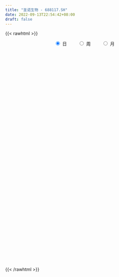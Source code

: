```yaml
---
title: "圣诺生物 - 688117.SH"
date: 2022-09-13T22:54:42+08:00
draft: false
---
```

{{< rawhtml >}}
    <div style="text-align: center">
        <label style="padding: 1rem;"><input style="margin-right: .5rem" type="radio" name="period" value="D" checked onclick="period_change(this)">日</label>
        <label style="padding: 1rem;"><input style="margin-right: .5rem" type="radio" name="period" value="W" onclick="period_change(this)">周</label>
        <label style="padding: 1rem;"><input style="margin-right: .5rem" type="radio" name="period" value="M" onclick="period_change(this)">月</label>
    </div>
    <div id="chart" style="height: 700px;"></div> 
    <script type="text/javascript">
        const D_v = [134280.91,86009.52,68268.92,41124.64,35390.24,33359.31,25588.74,14285.86,17907.19,12847.98,12419.27,14899.5,14953.99,14205.31,28001.53,13449.78,12575.88,11676.33,15372.13,22007.48,14539.34,7378.57,10435.31,11684.34,9138.86,5120.29,8329.15,8019.41,11198.15,13557.52,12128.99,8354.75,4245.25,9290.52,8245.11,8191.7,8213.44,6404.92,6097.65,5530.74,11264.31,8806.34,11469.23,7113.04,7315.96,6457.23,4510.52,6993.28,4854.2,4801.35,5787.66,8116.7,6086.63,3363.13,3553.94,6544.37,4481.23,4037.62,5318.08,4075.38,5757.38,4302.14,22286.58,5465.14,4156.66,5417.63,9556.35,5589.54,4724.82,3963.34,4286.83,3375.69,4061.62,5054.82,4593.35,7673.55,6440.88,4273.34,6927.94,12694.3,7108.72,9128.67,6046.91,22368.09,35138.03,19325.27,18810.75,16877.79,30645.34,19700.28,9937.39,12668.02,9756.71,6622.96,5254.56,10112.3,5222.74,8656.43,5627.55,7282.09,8229.54,2787.57,2247.69,3529.96,2499.03,5725.55,6702.46,7394.98,5353.23,13235.94,7077.58,5824.08,5880.33,4072.15,5000.25,14324.04,26473.05,11220.97,7607.36,7660.89,6721.66,3288.47,5818.71,7054.11,8937.65,5434.04,2834.6,3445.21,3391.66,3358.46,5816.6,4645.64,2805.82,3980.21,2480.11,2206.83,5516.87,3273.08,3776.9,13243.65,7074.47,5893.08,6190.33,6626.85,7089.71,6817.9,14217.63,10480.4,9664.99,25511.53,32900.28,24687.47,28636.71,19455.09,19225.34,7805.72,11178.95,11701.01,5175.15,11117.58,4212.27,8408.82,4652.78,3933.56,3212.25,3853.66,6817.87,5008.43,3669.36,2575.61,2836.6,3450.39,5442.9,10415.42,6822.65,3986.6,8245.8,6726.24,4108.86,3421.2,3702.82,3330.36,23725.34,33443.24,22091.53,17672.95,17215.49,19999.25,12740.95,29427.79,29140.29,27986.95,18963.85,16538.25,19985.73,10178.01,48456.3,40467.53,40780.14,21762.72,47276.67,67288.17,32690.53,17881.74,23297.25,19610.49,15853.72,12067.74,10176.87,10016.04,13123.21,9028.31,6683.55,6404.72,12297.57,5359.33,9408.85,9276.61,6227.67,11662.22,6629.8,5695.13,4549.43,2943.14,4292.31,5109.08,4360.21,3140.85,4522.6,6480.81,4634.95,7135.08,7505.61,4639.76,4552.14,2708.65,2205.98,2999.63,2578.06,3972.79,4436.94,7017.22,14033.13,14626.48,8821.83,14302.9,10328.98,4553.97,5323.43,5471.44,7325.44,4745.46,5525.26,4746.1,3957.23,3231.08,5081.34,5785.47,4936.32,7077.29,6919.78,5142.64,12124.58,9409.0,4092.09,4118.21,9161.75,4457.26,4918.92,3899.23,4825.45,5016.43,3344.09,4337.75,8406.65,5248.9,5991.73,4226.51,4507.41,3909.97,7611.9,11787.58,3939.72,6269.14,3280.27,1773.28,5273.05,4400.86,4337.19,3752.49,6042.06,3943.49,3569.46,2622.78,8490.2,6631.59,4447.79,3083.45,2881.24,4023.96,7589.23,2485.72,2173.28,1734.0,3241.09,1481.05,1660.22,1889.11,1411.02,1912.27,2275.55,1516.06,2328.0]
const D_histogram = [0.0,0.0823247863,-0.3715475296,-0.6237642156,-0.9187386309,-1.2025340728,-1.4112889518,-1.4516362959,-1.5539512815,-1.5413349974,-1.3746964692,-1.1464781633,-0.8896515475,-0.7341812288,-0.7642257086,-0.7623643669,-0.6112297388,-0.5192055676,-0.270674789,-0.0258049017,0.1331551334,0.2557973445,0.3588749521,0.378374381,0.3321168632,0.336295005,0.3449344896,0.3334331803,0.3895612238,0.2921566538,0.1304026359,0.1037001089,0.0868656571,0.1777327378,0.1643724587,0.0911156326,-0.0300905019,-0.1442954472,-0.1922751247,-0.1792000869,-0.1370685911,-0.0103363657,0.1825854799,0.2903161177,0.3645066918,0.3376501836,0.380838352,0.4635208106,0.5055781124,0.5034990856,0.5084555646,0.4787506408,0.3818379149,0.3261445831,0.2927193664,0.1837153286,0.1672906679,0.1532131417,0.1295083379,0.0988022824,0.0433944439,0.0735888746,-0.1187293712,-0.2391363622,-0.2827249095,-0.2758739502,-0.1394978257,-0.0608715192,0.0069314632,0.0516169203,0.0819053362,0.1307516432,0.171140294,0.1724498914,0.1398693228,0.2016698097,0.2697875826,0.3000267397,0.3482894941,0.4396249696,0.4749482682,0.3445946831,0.3130043908,0.5676214554,0.916787145,1.019555738,1.0833444223,1.1309280718,0.9201373928,0.6227258771,0.3853873162,0.1557831419,-0.0649502194,-0.248620809,-0.3401539476,-0.4864261971,-0.582288344,-0.5527718108,-0.5145190301,-0.5214008976,-0.5524704445,-0.5275275513,-0.4682205279,-0.3926074196,-0.3238827916,-0.1902262336,-0.0620114849,0.0785487331,0.1599489975,0.3240817009,0.4069204714,0.4118377745,0.332895615,0.2922017103,0.2565266733,0.3541945143,0.4931358292,0.5416872164,0.5317187193,0.461407404,0.3527176907,0.271453815,0.1299727784,0.0325358941,-0.1203296983,-0.2556150204,-0.3268963498,-0.329966933,-0.2823513725,-0.2667224035,-0.1826468397,-0.1707041022,-0.1320958515,-0.1423146728,-0.1631320062,-0.1540294768,-0.0829038508,-0.0619585873,-0.0427896933,0.0898684394,0.1429106979,0.1531558097,0.1707900756,0.1949329207,0.1933655458,0.1542651191,0.2299076109,0.2287515104,0.2594090303,0.3926858404,0.5096486958,0.4118967207,0.4817796635,0.4828546636,0.2845683784,0.1421035467,0.0162438143,-0.2419807448,-0.390391473,-0.6208474623,-0.7603202301,-0.8847762918,-0.8910856643,-0.838212038,-0.7433613328,-0.6216491079,-0.4906168012,-0.4309693465,-0.3594968351,-0.263118296,-0.1728125329,-0.130858299,-0.0840966796,0.0348942514,0.0588227893,0.1117625243,0.1134856274,0.1689119994,0.197272116,0.2118367338,0.2286336363,0.2377699483,0.3770155081,0.5590197682,0.4053739425,0.3452317212,0.3811613644,0.4407313943,0.3514473255,0.3992964968,0.4907509414,0.5200224731,0.4871776087,0.4134580899,0.1913204763,0.0622264376,0.2852552926,0.4071305905,0.5329546276,0.5360185411,0.8921638849,0.7360673745,0.4287860036,0.1548330633,-0.2405753688,-0.4304573985,-0.717986141,-0.9032281572,-1.0636436337,-1.0687531319,-0.9699870389,-0.8914052091,-0.8045878222,-0.7338329626,-0.7906922883,-0.7804415152,-0.8098489738,-0.8083955621,-0.7169097712,-0.5357792146,-0.320136779,-0.039830805,0.1381281981,0.2735650308,0.376540988,0.4216440593,0.4290626672,0.3929874446,0.321073907,0.2265447588,0.1056870243,0.0044160239,-0.0288637084,-0.0100593466,-0.0897605463,-0.1234358571,-0.1389799145,-0.1388371618,-0.0972826106,-0.0406630507,0.0250762598,0.1472733502,0.238765217,0.2233465089,0.2005679735,0.0781868985,0.0106568309,-0.0221688225,-0.0531691249,-0.0538374669,-0.0232112256,0.020371866,0.0812321107,0.1182751458,0.1005261637,0.1142299353,0.1377344832,0.1447760667,0.1605833534,0.1360178025,0.1362646949,0.1377001426,0.1771438805,0.1594432992,0.1518007972,0.1217992035,0.1422579796,0.1501897857,0.1099448667,0.0764625434,0.0628396954,0.0207538079,0.0153172328,0.0152328739,0.0369800065,0.0590610332,0.0379395442,0.0284127286,0.0138243498,0.0204092553,0.0315771606,-0.0239628865,-0.0500631681,-0.1296191645,-0.1705675586,-0.1637222859,-0.1064849008,-0.0427566759,0.0122239444,0.0383900473,0.0731163721,0.0703777148,0.0517980122,0.0407379624,0.0597669103,0.0409999416,0.0026244563,-0.0058304146,-0.0103913562,-0.0505394806,-0.1260893804,-0.167250109,-0.1734684583,-0.1583406085,-0.137923631,-0.1175001731,-0.0863882987,-0.0500111714,-0.0153177322,0.0248329249,0.0202939795,0.0211213272,0.0271351826]
const D_fast = [0.0,0.1029059829,-0.4438532155,-0.8520109553,-1.3766700284,-1.9610989884,-2.5226761054,-2.9259325235,-3.4167353294,-3.7894527947,-3.9664883838,-4.0248896187,-3.9904758898,-4.0185508783,-4.2396517852,-4.4283815353,-4.4300543419,-4.4678315626,-4.2869694812,-4.0485508193,-3.8563020009,-3.6697104536,-3.476914108,-3.3628210839,-3.3260493859,-3.2377974928,-3.1429243858,-3.0710674001,-2.9175490506,-2.9419144571,-3.071067816,-3.0718453158,-3.0669633534,-2.9316630882,-2.9039302526,-2.9544081706,-3.0831369306,-3.2334157376,-3.3294641963,-3.3611891802,-3.3533248322,-3.2291766982,-2.9906084827,-2.8102988155,-2.6449815683,-2.5874255306,-2.4490277742,-2.250465113,-2.0820132831,-1.9582175384,-1.8261471683,-1.7361644319,-1.7376176791,-1.7117748651,-1.6720202402,-1.7350954459,-1.7096974396,-1.6854716804,-1.6767993997,-1.6828048847,-1.7273641121,-1.6787724628,-1.9007730514,-2.080964133,-2.1952339077,-2.2573514359,-2.1558497679,-2.0924413411,-2.022905493,-1.9653158057,-1.9145510558,-1.833016838,-1.7498431137,-1.7054210434,-1.7030342814,-1.5908163421,-1.4552516735,-1.3500058314,-1.2146707035,-1.0134289856,-0.8593686199,-0.9035735343,-0.856912729,-0.4603903005,0.1179721754,0.4756297029,0.8102544928,1.1405701602,1.1598138294,1.018083783,0.8770920511,0.6864336623,0.4494627461,0.2036369543,0.0270653288,-0.2408134699,-0.4822477029,-0.5909241224,-0.6813010992,-0.8185331911,-0.9877203492,-1.0946593437,-1.1524074523,-1.1749461989,-1.1871922688,-1.1010922691,-0.9883803917,-0.8281829904,-0.7067954767,-0.461642348,-0.2770734597,-0.1691967129,-0.1649149687,-0.1325584458,-0.1041018146,0.0821146551,0.3443399273,0.5283131186,0.6512743013,0.696314837,0.6758045464,0.6624041244,0.5534162824,0.4641133716,0.2811653547,0.0819762775,-0.0710291394,-0.1565914559,-0.1795637385,-0.2306153703,-0.1922015164,-0.2229348045,-0.2173505167,-0.2631480062,-0.3247483411,-0.3541531809,-0.3037535177,-0.298297901,-0.2898264303,-0.1347011878,-0.0459312548,0.0026028095,0.0629345943,0.1358106696,0.182584681,0.1820505341,0.3151699286,0.3712017057,0.4667114832,0.6981597534,0.9425347828,0.9477569878,1.1380848465,1.2598735125,1.1327293219,1.0257903769,0.903991598,0.5852718528,0.3392632563,-0.0464045985,-0.3759574238,-0.7216075585,-0.9506883471,-1.1073677302,-1.1983573583,-1.2320574103,-1.223679304,-1.2717741859,-1.2901758833,-1.2595769181,-1.2124742883,-1.2032346291,-1.1774971796,-1.0497826857,-1.0111484506,-0.9302680845,-0.9001735746,-0.8025192027,-0.7248410571,-0.6573172558,-0.5833619442,-0.5147831452,-0.2812837083,0.0404754938,-0.0118268463,0.0143388627,0.1455588471,0.3153117255,0.313889488,0.4615627836,0.6757049635,0.8349821135,0.9239316513,0.953576655,0.7792691604,0.6657317312,0.9600744093,1.1837323548,1.4427950488,1.5798635976,2.1590499126,2.1869702458,1.9868853759,1.7516407014,1.2960884271,0.9985920478,0.53156677,0.1205177145,-0.3058086705,-0.5781064516,-0.7218371183,-0.8661065908,-0.9804361594,-1.0931395405,-1.3476719382,-1.532531544,-1.764401246,-1.9650467249,-2.0527883767,-2.0056026238,-1.869994383,-1.5996461102,-1.3871550575,-1.1833269672,-0.9862157629,-0.8357016768,-0.7210174022,-0.6588457636,-0.6504908244,-0.6883837829,-0.7828197614,-0.8829867558,-0.9234824152,-0.90719289,-1.0093342263,-1.0738685014,-1.1241575374,-1.1587240752,-1.1414901766,-1.0950363793,-1.023028004,-0.8640125759,-0.712829405,-0.6724114858,-0.6450480279,-0.7478823782,-0.8127482381,-0.8511160971,-0.8954086807,-0.9095363895,-0.8847129546,-0.8360368964,-0.7548686241,-0.6882568025,-0.6808742437,-0.6386129882,-0.5806748196,-0.5374392194,-0.4814860943,-0.4720471946,-0.4377341285,-0.4018736451,-0.3181439371,-0.2959836936,-0.2656759963,-0.2652277892,-0.2092045181,-0.1637252657,-0.176483968,-0.1908506554,-0.1887635796,-0.225661015,-0.227268282,-0.2235444223,-0.1925522882,-0.1557060032,-0.1673426061,-0.1697662396,-0.1808985309,-0.1692113115,-0.1501491161,-0.2116798848,-0.2502959585,-0.362256746,-0.4458470297,-0.4799323285,-0.4493161686,-0.3962771127,-0.3382405063,-0.3024768915,-0.2494714738,-0.2346157023,-0.2402459019,-0.2411214611,-0.2071507857,-0.2156677689,-0.2533871402,-0.2632996146,-0.2704583953,-0.3232413899,-0.4303136348,-0.5132868907,-0.5628723545,-0.5873296569,-0.6013935871,-0.6103451725,-0.6008303728,-0.5769560383,-0.5460920322,-0.4997331438,-0.4991985943,-0.4930909149,-0.4802932638]
const D_slow = [0.0,0.0205811966,-0.0723056858,-0.2282467397,-0.4579313975,-0.7585649157,-1.1113871536,-1.4742962276,-1.862784048,-2.2481177973,-2.5917919146,-2.8784114554,-3.1008243423,-3.2843696495,-3.4754260767,-3.6660171684,-3.8188246031,-3.948625995,-4.0162946922,-4.0227459176,-3.9894571343,-3.9255077981,-3.8357890601,-3.7411954649,-3.6581662491,-3.5740924978,-3.4878588754,-3.4045005804,-3.3071102744,-3.234071111,-3.201470452,-3.1755454247,-3.1538290105,-3.109395826,-3.0683027113,-3.0455238032,-3.0530464286,-3.0891202904,-3.1371890716,-3.1819890933,-3.2162562411,-3.2188403325,-3.1731939626,-3.1006149331,-3.0094882602,-2.9250757143,-2.8298661263,-2.7139859236,-2.5875913955,-2.4617166241,-2.3346027329,-2.2149150727,-2.119455594,-2.0379194482,-1.9647396066,-1.9188107745,-1.8769881075,-1.8386848221,-1.8063077376,-1.781607167,-1.770758556,-1.7523613374,-1.7820436802,-1.8418277707,-1.9125089981,-1.9814774857,-2.0163519421,-2.0315698219,-2.0298369561,-2.016932726,-1.996456392,-1.9637684812,-1.9209834077,-1.8778709348,-1.8429036041,-1.7924861517,-1.7250392561,-1.6500325711,-1.5629601976,-1.4530539552,-1.3343168882,-1.2481682174,-1.1699171197,-1.0280117559,-0.7988149696,-0.5439260351,-0.2730899295,0.0096420884,0.2396764366,0.3953579059,0.4917047349,0.5306505204,0.5144129656,0.4522577633,0.3672192764,0.2456127271,0.1000406411,-0.0381523116,-0.1667820691,-0.2971322935,-0.4352499046,-0.5671317924,-0.6841869244,-0.7823387793,-0.8633094772,-0.9108660356,-0.9263689068,-0.9067317235,-0.8667444742,-0.7857240489,-0.6839939311,-0.5810344875,-0.4978105837,-0.4247601561,-0.3606284878,-0.2720798592,-0.1487959019,-0.0133740978,0.119555582,0.234907433,0.3230868557,0.3909503094,0.423443504,0.4315774775,0.401495053,0.3375912979,0.2558672104,0.1733754772,0.102787634,0.0361070332,-0.0095546768,-0.0522307023,-0.0852546652,-0.1208333334,-0.1616163349,-0.2001237041,-0.2208496668,-0.2363393137,-0.247036737,-0.2245696272,-0.1888419527,-0.1505530002,-0.1078554813,-0.0591222512,-0.0107808647,0.027785415,0.0852623178,0.1424501954,0.2073024529,0.305473913,0.432886087,0.5358602671,0.656305183,0.7770188489,0.8481609435,0.8836868302,0.8877477838,0.8272525976,0.7296547293,0.5744428638,0.3843628062,0.1631687333,-0.0596026828,-0.2691556923,-0.4549960255,-0.6104083025,-0.7330625028,-0.8408048394,-0.9306790482,-0.9964586222,-1.0396617554,-1.0723763301,-1.0934005,-1.0846769372,-1.0699712398,-1.0420306088,-1.0136592019,-0.9714312021,-0.9221131731,-0.8691539896,-0.8119955806,-0.7525530935,-0.6582992164,-0.5185442744,-0.4172007888,-0.3308928585,-0.2356025174,-0.1254196688,-0.0375578374,0.0622662868,0.1849540221,0.3149596404,0.4367540426,0.5401185651,0.5879486841,0.6035052935,0.6748191167,0.7766017643,0.9098404212,1.0438450565,1.2668860277,1.4509028713,1.5580993722,1.5968076381,1.5366637959,1.4290494463,1.249552911,1.0237458717,0.7578349633,0.4906466803,0.2481499206,0.0252986183,-0.1758483372,-0.3593065779,-0.55697965,-0.7520900288,-0.9545522722,-1.1566511628,-1.3358786055,-1.4698234092,-1.549857604,-1.5598153052,-1.5252832557,-1.456891998,-1.362756751,-1.2573457361,-1.1500800693,-1.0518332082,-0.9715647315,-0.9149285417,-0.8885067857,-0.8874027797,-0.8946187068,-0.8971335435,-0.91957368,-0.9504326443,-0.9851776229,-1.0198869134,-1.044207566,-1.0543733287,-1.0481042637,-1.0112859262,-0.9515946219,-0.8957579947,-0.8456160013,-0.8260692767,-0.823405069,-0.8289472746,-0.8422395558,-0.8556989226,-0.861501729,-0.8564087625,-0.8361007348,-0.8065319483,-0.7814004074,-0.7528429236,-0.7184093028,-0.6822152861,-0.6420694477,-0.6080649971,-0.5739988234,-0.5395737877,-0.4952878176,-0.4554269928,-0.4174767935,-0.3870269926,-0.3514624977,-0.3139150513,-0.2864288347,-0.2673131988,-0.2516032749,-0.246414823,-0.2425855148,-0.2387772963,-0.2295322947,-0.2147670364,-0.2052821503,-0.1981789682,-0.1947228807,-0.1896205669,-0.1817262767,-0.1877169984,-0.2002327904,-0.2326375815,-0.2752794711,-0.3162100426,-0.3428312678,-0.3535204368,-0.3504644507,-0.3408669388,-0.3225878458,-0.3049934171,-0.2920439141,-0.2818594235,-0.2669176959,-0.2566677105,-0.2560115964,-0.2574692001,-0.2600670391,-0.2727019093,-0.3042242544,-0.3460367817,-0.3894038962,-0.4289890484,-0.4634699561,-0.4928449994,-0.5144420741,-0.5269448669,-0.5307743,-0.5245660687,-0.5194925738,-0.5142122421,-0.5074284464]
const D_data = [['2021-06-03', 81.0, 65.51, 65.51, 81.0],['2021-06-04', 61.89, 66.8, 60.94, 71.5],['2021-06-07', 63.7, 58.95, 58.57, 65.38],['2021-06-08', 59.5, 59.14, 58.23, 62.6],['2021-06-09', 58.58, 56.45, 55.87, 59.5],['2021-06-10', 56.5, 54.08, 53.76, 56.95],['2021-06-11', 53.8, 52.5, 52.46, 54.87],['2021-06-15', 52.0, 52.6, 51.61, 53.78],['2021-06-16', 52.12, 49.99, 49.9, 52.59],['2021-06-17', 49.52, 49.65, 48.8, 50.8],['2021-06-18', 49.51, 50.55, 49.51, 51.32],['2021-06-21', 51.0, 50.99, 49.91, 51.5],['2021-06-22', 50.99, 51.42, 50.51, 51.86],['2021-06-23', 51.69, 50.16, 50.08, 51.69],['2021-06-24', 50.0, 47.09, 46.42, 50.48],['2021-06-25', 47.1, 46.29, 45.6, 47.29],['2021-06-28', 46.21, 47.49, 46.19, 47.8],['2021-06-29', 47.6, 46.4, 45.8, 47.88],['2021-06-30', 46.4, 48.4, 45.88, 48.49],['2021-07-01', 47.9, 49.0, 47.6, 50.68],['2021-07-02', 48.73, 48.49, 46.5, 49.49],['2021-07-05', 47.9, 48.39, 47.23, 48.45],['2021-07-06', 48.35, 48.45, 47.44, 49.78],['2021-07-07', 47.71, 47.49, 47.33, 48.28],['2021-07-08', 47.49, 46.35, 46.3, 47.88],['2021-07-09', 46.35, 46.62, 46.27, 46.95],['2021-07-12', 46.96, 46.48, 46.36, 46.96],['2021-07-13', 46.4, 46.0, 45.64, 46.7],['2021-07-14', 46.0, 46.78, 45.7, 47.53],['2021-07-15', 46.67, 44.55, 44.45, 46.69],['2021-07-16', 44.6, 42.75, 42.59, 44.93],['2021-07-19', 42.79, 43.57, 41.71, 44.28],['2021-07-20', 43.2, 43.2, 43.08, 43.88],['2021-07-21', 43.9, 44.41, 43.76, 44.99],['2021-07-22', 43.93, 43.01, 42.95, 44.38],['2021-07-23', 43.19, 41.69, 41.3, 43.31],['2021-07-26', 41.7, 40.15, 39.3, 41.7],['2021-07-27', 40.15, 39.09, 39.08, 40.5],['2021-07-28', 39.65, 38.9, 37.58, 39.65],['2021-07-29', 39.5, 38.97, 38.93, 40.0],['2021-07-30', 38.97, 38.9, 37.37, 39.43],['2021-08-02', 39.15, 39.9, 38.72, 40.48],['2021-08-03', 39.53, 41.21, 39.28, 41.8],['2021-08-04', 41.21, 40.7, 40.3, 41.21],['2021-08-05', 40.93, 40.6, 40.4, 41.42],['2021-08-06', 40.4, 39.32, 39.12, 40.74],['2021-08-09', 39.35, 40.12, 38.55, 40.46],['2021-08-10', 40.31, 40.9, 39.9, 41.47],['2021-08-11', 40.97, 40.74, 40.5, 41.42],['2021-08-12', 40.52, 40.34, 40.02, 40.91],['2021-08-13', 40.34, 40.5, 40.34, 41.2],['2021-08-16', 40.68, 40.07, 39.71, 40.97],['2021-08-17', 40.05, 38.92, 38.88, 40.17],['2021-08-18', 38.92, 39.01, 38.62, 39.33],['2021-08-19', 38.81, 39.01, 38.81, 39.69],['2021-08-20', 39.13, 37.59, 37.17, 39.13],['2021-08-23', 38.0, 38.28, 37.6, 38.54],['2021-08-24', 38.5, 38.09, 38.06, 38.67],['2021-08-25', 38.0, 37.72, 37.5, 38.56],['2021-08-26', 37.72, 37.32, 37.19, 37.72],['2021-08-27', 37.2, 36.58, 36.45, 37.27],['2021-08-30', 36.69, 37.38, 36.27, 37.42],['2021-08-31', 35.9, 33.88, 32.81, 35.91],['2021-09-01', 33.53, 33.53, 32.93, 33.87],['2021-09-02', 33.55, 33.57, 33.18, 33.92],['2021-09-03', 33.67, 33.6, 33.33, 34.42],['2021-09-06', 33.8, 35.16, 33.45, 35.34],['2021-09-07', 34.96, 34.65, 34.41, 35.08],['2021-09-08', 34.76, 34.6, 34.43, 35.13],['2021-09-09', 34.57, 34.35, 34.29, 34.76],['2021-09-10', 34.33, 34.14, 34.02, 34.46],['2021-09-13', 34.45, 34.39, 34.04, 34.48],['2021-09-14', 34.57, 34.37, 34.19, 34.74],['2021-09-15', 34.37, 33.86, 33.8, 34.52],['2021-09-16', 33.8, 33.21, 33.21, 34.35],['2021-09-17', 33.27, 34.35, 32.93, 34.47],['2021-09-22', 34.0, 34.72, 33.39, 35.3],['2021-09-23', 34.37, 34.5, 34.37, 34.95],['2021-09-24', 34.5, 34.97, 34.3, 35.4],['2021-09-27', 34.97, 35.99, 34.68, 36.36],['2021-09-28', 35.99, 35.8, 35.37, 36.58],['2021-09-29', 35.52, 33.61, 33.5, 35.84],['2021-09-30', 33.68, 34.5, 33.68, 34.99],['2021-10-08', 35.28, 38.89, 34.6, 40.28],['2021-10-11', 39.0, 42.18, 38.28, 43.34],['2021-10-12', 41.3, 41.0, 40.9, 43.29],['2021-10-13', 40.88, 41.75, 40.41, 43.18],['2021-10-14', 42.0, 42.72, 41.18, 42.97],['2021-10-15', 42.89, 39.88, 39.53, 44.44],['2021-10-18', 39.9, 38.08, 37.0, 40.19],['2021-10-19', 38.91, 37.85, 37.68, 38.99],['2021-10-20', 38.01, 36.97, 36.51, 38.23],['2021-10-21', 36.96, 35.97, 35.66, 36.99],['2021-10-22', 35.97, 35.28, 35.23, 36.25],['2021-10-25', 35.35, 35.51, 34.68, 35.68],['2021-10-26', 35.54, 33.89, 33.88, 35.68],['2021-10-27', 33.92, 33.46, 33.12, 34.2],['2021-10-28', 33.2, 34.4, 33.2, 35.15],['2021-10-29', 34.33, 34.25, 33.66, 34.81],['2021-11-01', 34.6, 33.32, 33.11, 34.6],['2021-11-02', 33.2, 32.43, 31.86, 33.87],['2021-11-03', 32.1, 32.61, 32.0, 32.81],['2021-11-04', 32.76, 32.78, 32.31, 32.86],['2021-11-05', 32.5, 32.9, 32.5, 33.3],['2021-11-08', 32.9, 32.8, 32.35, 33.14],['2021-11-09', 33.31, 33.83, 32.97, 33.92],['2021-11-10', 34.07, 34.24, 33.25, 34.68],['2021-11-11', 34.25, 35.0, 34.19, 35.77],['2021-11-12', 35.35, 34.83, 34.5, 35.35],['2021-11-15', 35.0, 36.61, 35.0, 36.84],['2021-11-16', 36.62, 36.45, 36.02, 37.26],['2021-11-17', 36.48, 35.95, 35.8, 36.63],['2021-11-18', 35.95, 34.92, 34.87, 36.26],['2021-11-19', 35.02, 35.26, 34.81, 35.49],['2021-11-22', 35.39, 35.28, 34.66, 35.57],['2021-11-23', 35.28, 37.32, 35.28, 37.35],['2021-11-24', 37.7, 38.79, 37.31, 39.7],['2021-11-25', 38.79, 38.57, 38.08, 39.19],['2021-11-26', 38.13, 38.38, 37.7, 38.87],['2021-11-29', 38.01, 37.83, 37.38, 38.91],['2021-11-30', 37.98, 37.23, 36.95, 37.98],['2021-12-01', 36.9, 37.36, 36.63, 37.49],['2021-12-02', 37.15, 36.22, 36.2, 37.71],['2021-12-03', 36.0, 36.25, 35.72, 36.61],['2021-12-06', 36.16, 34.9, 34.74, 36.21],['2021-12-07', 34.63, 34.24, 33.91, 35.07],['2021-12-08', 34.84, 34.29, 33.98, 34.84],['2021-12-09', 34.3, 34.71, 34.26, 34.88],['2021-12-10', 34.68, 35.24, 34.58, 35.32],['2021-12-13', 35.25, 34.8, 34.62, 35.25],['2021-12-14', 35.09, 35.75, 34.86, 35.8],['2021-12-15', 35.89, 34.96, 34.92, 35.9],['2021-12-16', 34.83, 35.3, 34.72, 35.37],['2021-12-17', 35.5, 34.64, 34.34, 35.5],['2021-12-20', 34.34, 34.28, 34.28, 35.07],['2021-12-21', 34.77, 34.47, 34.08, 34.77],['2021-12-22', 34.5, 35.34, 34.47, 35.58],['2021-12-23', 35.3, 34.87, 34.7, 35.3],['2021-12-24', 34.88, 34.88, 34.46, 35.35],['2021-12-27', 35.24, 36.7, 34.93, 37.06],['2021-12-28', 36.7, 36.27, 35.81, 36.97],['2021-12-29', 36.58, 36.0, 35.9, 36.58],['2021-12-30', 36.0, 36.28, 35.89, 36.88],['2021-12-31', 36.23, 36.61, 36.23, 36.95],['2022-01-04', 36.42, 36.5, 36.42, 37.1],['2022-01-05', 36.5, 36.06, 35.46, 36.52],['2022-01-06', 36.06, 37.76, 35.84, 37.76],['2022-01-07', 37.8, 37.2, 36.6, 38.01],['2022-01-10', 37.2, 37.9, 36.92, 37.98],['2022-01-11', 37.68, 39.93, 37.5, 40.83],['2022-01-12', 39.93, 40.82, 39.27, 42.95],['2022-01-13', 40.35, 38.62, 38.32, 41.5],['2022-01-14', 38.6, 41.09, 38.3, 41.51],['2022-01-17', 41.1, 40.91, 39.39, 41.4],['2022-01-18', 40.51, 38.3, 37.91, 40.7],['2022-01-19', 38.13, 38.37, 37.89, 38.83],['2022-01-20', 38.42, 38.04, 37.44, 39.37],['2022-01-21', 37.68, 35.37, 35.1, 37.8],['2022-01-24', 35.2, 35.5, 35.1, 35.9],['2022-01-25', 35.3, 33.13, 32.98, 35.41],['2022-01-26', 33.21, 32.78, 32.58, 33.68],['2022-01-27', 33.11, 31.63, 31.48, 33.12],['2022-01-28', 32.0, 32.05, 31.4, 32.31],['2022-02-07', 32.43, 32.2, 31.98, 32.76],['2022-02-08', 32.58, 32.44, 31.7, 32.58],['2022-02-09', 32.25, 32.74, 32.15, 32.8],['2022-02-10', 32.48, 33.0, 32.48, 33.65],['2022-02-11', 33.2, 32.14, 31.98, 33.2],['2022-02-14', 32.18, 32.2, 32.11, 32.68],['2022-02-15', 32.1, 32.58, 31.91, 32.67],['2022-02-16', 32.58, 32.69, 32.47, 32.84],['2022-02-17', 32.69, 32.17, 32.07, 32.92],['2022-02-18', 32.01, 32.23, 31.79, 32.41],['2022-02-21', 32.36, 33.41, 32.05, 33.78],['2022-02-22', 32.87, 32.49, 32.35, 33.24],['2022-02-23', 32.23, 32.98, 32.23, 33.2],['2022-02-24', 32.96, 32.43, 31.9, 33.56],['2022-02-25', 32.13, 33.23, 32.13, 33.23],['2022-02-28', 32.89, 33.13, 32.43, 33.29],['2022-03-01', 33.33, 33.11, 33.03, 33.62],['2022-03-02', 33.06, 33.28, 32.62, 33.44],['2022-03-03', 33.48, 33.33, 33.1, 33.68],['2022-03-04', 33.38, 35.51, 33.38, 35.7],['2022-03-07', 36.81, 37.21, 35.56, 38.2],['2022-03-08', 36.6, 33.4, 33.28, 36.6],['2022-03-09', 33.41, 34.24, 32.0, 34.77],['2022-03-10', 35.19, 35.63, 34.23, 36.34],['2022-03-11', 35.3, 36.49, 34.7, 37.0],['2022-03-14', 36.16, 34.85, 34.85, 36.63],['2022-03-15', 34.96, 36.76, 34.7, 40.18],['2022-03-16', 37.14, 38.06, 35.86, 39.0],['2022-03-17', 37.79, 38.05, 36.81, 39.9],['2022-03-18', 37.59, 37.72, 37.2, 38.99],['2022-03-21', 37.72, 37.35, 36.7, 38.09],['2022-03-22', 37.17, 35.01, 34.9, 37.3],['2022-03-23', 34.91, 35.41, 34.44, 35.64],['2022-03-24', 35.47, 40.31, 34.7, 40.5],['2022-03-25', 39.5, 40.36, 37.9, 40.8],['2022-03-28', 40.0, 41.58, 40.0, 43.5],['2022-03-29', 42.42, 40.96, 40.0, 42.56],['2022-03-30', 41.03, 47.1, 41.03, 47.49],['2022-03-31', 47.0, 42.07, 40.86, 49.48],['2022-04-01', 41.96, 39.6, 39.0, 41.97],['2022-04-06', 40.0, 38.9, 38.31, 40.66],['2022-04-07', 38.77, 35.75, 35.75, 39.0],['2022-04-08', 35.8, 36.68, 35.2, 37.1],['2022-04-11', 36.49, 33.89, 33.58, 36.49],['2022-04-12', 33.89, 33.4, 32.75, 34.09],['2022-04-13', 33.56, 32.11, 32.0, 33.56],['2022-04-14', 32.35, 32.84, 31.98, 33.44],['2022-04-15', 32.66, 33.63, 32.13, 34.37],['2022-04-18', 33.48, 33.13, 32.5, 33.68],['2022-04-19', 33.1, 32.99, 32.46, 33.66],['2022-04-20', 32.99, 32.56, 32.41, 33.62],['2022-04-21', 32.31, 30.32, 30.0, 32.88],['2022-04-22', 30.1, 30.31, 29.67, 31.0],['2022-04-25', 30.31, 29.0, 28.7, 30.32],['2022-04-26', 29.0, 28.51, 27.5, 29.32],['2022-04-27', 27.66, 29.1, 27.3, 29.49],['2022-04-28', 28.88, 30.26, 28.69, 31.49],['2022-04-29', 31.47, 31.21, 30.67, 31.52],['2022-05-05', 31.5, 33.0, 31.1, 33.08],['2022-05-06', 32.31, 32.78, 32.13, 33.7],['2022-05-09', 32.79, 33.05, 32.33, 33.05],['2022-05-10', 32.65, 33.35, 32.33, 33.66],['2022-05-11', 33.76, 33.16, 33.13, 34.37],['2022-05-12', 32.82, 33.0, 32.8, 34.1],['2022-05-13', 32.81, 32.55, 32.3, 33.19],['2022-05-16', 32.79, 31.95, 31.4, 33.1],['2022-05-17', 31.7, 31.3, 30.56, 31.79],['2022-05-18', 31.5, 30.39, 30.29, 31.65],['2022-05-19', 30.38, 29.95, 29.68, 30.59],['2022-05-20', 29.88, 30.3, 29.6, 30.49],['2022-05-23', 30.68, 30.77, 30.13, 31.0],['2022-05-24', 30.7, 29.2, 29.09, 30.7],['2022-05-25', 29.71, 29.25, 29.15, 29.71],['2022-05-26', 29.47, 29.1, 28.58, 29.47],['2022-05-27', 28.92, 29.0, 28.84, 29.57],['2022-05-30', 28.95, 29.39, 28.44, 29.39],['2022-05-31', 29.29, 29.64, 28.64, 29.75],['2022-06-01', 29.33, 29.93, 29.26, 30.3],['2022-06-02', 29.92, 31.07, 29.4, 31.38],['2022-06-06', 31.22, 31.28, 30.72, 32.0],['2022-06-07', 30.95, 30.2, 29.5, 31.09],['2022-06-08', 30.15, 30.05, 29.61, 30.59],['2022-06-09', 30.6, 28.4, 28.31, 30.6],['2022-06-10', 28.29, 28.49, 28.07, 28.78],['2022-06-13', 28.29, 28.53, 28.13, 28.91],['2022-06-14', 28.4, 28.23, 27.56, 28.6],['2022-06-15', 28.23, 28.36, 28.19, 28.7],['2022-06-16', 28.48, 28.68, 28.31, 29.02],['2022-06-17', 28.36, 28.92, 28.07, 28.98],['2022-06-20', 28.92, 29.34, 28.86, 29.5],['2022-06-21', 29.34, 29.27, 28.93, 29.57],['2022-06-22', 29.1, 28.61, 28.6, 29.22],['2022-06-23', 28.86, 28.97, 28.5, 29.01],['2022-06-24', 29.36, 29.19, 28.95, 29.36],['2022-06-27', 29.19, 29.08, 29.0, 29.74],['2022-06-28', 29.08, 29.28, 28.53, 29.34],['2022-06-29', 29.2, 28.78, 28.73, 29.33],['2022-06-30', 28.78, 29.05, 28.6, 29.48],['2022-07-01', 29.05, 29.1, 28.72, 29.33],['2022-07-04', 29.04, 29.74, 28.83, 30.13],['2022-07-05', 29.8, 29.15, 28.63, 30.0],['2022-07-06', 28.97, 29.27, 28.71, 29.45],['2022-07-07', 29.0, 28.94, 28.61, 29.08],['2022-07-08', 29.18, 29.6, 28.91, 30.12],['2022-07-11', 29.85, 29.59, 29.31, 29.98],['2022-07-12', 29.32, 28.96, 28.8, 29.41],['2022-07-13', 29.0, 28.88, 28.74, 29.17],['2022-07-14', 28.93, 29.02, 28.92, 29.25],['2022-07-15', 28.95, 28.51, 28.4, 29.13],['2022-07-18', 28.43, 28.82, 28.2, 28.87],['2022-07-19', 28.81, 28.85, 28.64, 29.18],['2022-07-20', 28.87, 29.17, 28.86, 29.76],['2022-07-21', 29.23, 29.3, 29.14, 29.44],['2022-07-22', 29.3, 28.77, 28.47, 29.55],['2022-07-25', 28.69, 28.83, 28.68, 29.18],['2022-07-26', 28.66, 28.69, 28.2, 28.71],['2022-07-27', 28.7, 28.92, 28.44, 29.02],['2022-07-28', 28.93, 29.02, 28.87, 29.16],['2022-07-29', 29.2, 28.04, 27.95, 29.2],['2022-08-01', 27.88, 28.13, 27.61, 28.28],['2022-08-02', 28.0, 27.07, 26.92, 28.11],['2022-08-03', 27.2, 27.07, 27.0, 27.53],['2022-08-04', 27.3, 27.4, 27.08, 27.48],['2022-08-05', 27.48, 28.05, 27.4, 28.14],['2022-08-08', 28.05, 28.35, 28.05, 28.45],['2022-08-09', 28.5, 28.5, 27.93, 28.58],['2022-08-10', 28.53, 28.33, 28.09, 28.63],['2022-08-11', 28.49, 28.6, 28.33, 28.78],['2022-08-12', 28.45, 28.23, 28.11, 28.64],['2022-08-15', 28.5, 27.98, 27.85, 28.57],['2022-08-16', 28.19, 27.99, 27.85, 28.2],['2022-08-17', 28.57, 28.39, 28.32, 28.88],['2022-08-18', 28.23, 27.92, 27.37, 28.36],['2022-08-19', 27.83, 27.5, 27.5, 28.0],['2022-08-22', 27.61, 27.71, 27.4, 28.07],['2022-08-23', 27.58, 27.68, 27.52, 27.72],['2022-08-24', 27.95, 27.05, 26.98, 27.95],['2022-08-25', 27.04, 26.18, 25.92, 27.04],['2022-08-26', 26.22, 26.13, 26.05, 26.46],['2022-08-29', 25.89, 26.25, 25.79, 26.33],['2022-08-30', 26.32, 26.35, 26.06, 26.5],['2022-08-31', 26.21, 26.33, 26.03, 26.67],['2022-09-01', 26.33, 26.27, 26.16, 26.44],['2022-09-02', 26.4, 26.39, 26.17, 26.46],['2022-09-05', 26.4, 26.51, 26.2, 26.6],['2022-09-06', 26.41, 26.58, 26.26, 26.59],['2022-09-07', 26.5, 26.78, 26.41, 26.82],['2022-09-08', 26.87, 26.26, 26.26, 26.87],['2022-09-09', 26.21, 26.26, 26.1, 26.42],['2022-09-13', 26.4, 26.29, 26.26, 26.57]]
const W_v = [220290.43,203731.85,57460.3,85510.11,76171.16,43757.37,53233.22,38327.33,37511.06,41161.8,26947.01,27664.77,23669.69,41628.15,28120.88,24759.03,17642.16,34978.6,22368.09,120797.18,58685.36,34873.58,24076.85,27675.25,36090.08,64625.67,30543.84,24043.16,20606.73,17253.79,39028.38,38605.64,121400.98,69366.11,33566.6,22825.77,17974.86,36196.71,38288.58,110422.46,118259.83,135625.82,209798.23,60789.48,61237.58,39773.48,43205.15,10244.56,19845.59,30279.05,17106.16,18005.01,62113.32,27419.74,22541.01,29861.5,38905.63,23117.29,27329.12,32043.37,20535.46,22476.09,25761.82,20063.6,10289.64,9004.01,2328.0]
const W_histogram = [0.0,-0.9125925926,-1.5591127994,-2.1488376019,-2.2548900528,-2.3068251406,-2.4444955969,-2.4437872732,-2.4612176154,-2.278638881,-1.9265745077,-1.7433588077,-1.550351626,-1.4835123215,-1.2712370236,-0.9970955072,-0.6701105705,-0.3951794282,0.1437675993,0.6026344426,0.6291397533,0.6096549023,0.5405545579,0.6520684418,0.7737293912,1.0652786866,1.1105564894,1.0680471552,0.9964739004,0.9617716035,1.0448947076,1.1223773766,1.4003031263,1.1728140653,0.7909554575,0.5481741539,0.4040414075,0.3864485243,0.5298964392,0.6825911256,0.8474756541,1.0994083577,1.1732086114,0.9909700315,0.6472496013,0.2016278864,-0.0156523621,-0.0356289041,-0.0456826911,-0.1777976124,-0.318460388,-0.2413156552,-0.3278995798,-0.3197280649,-0.2620761419,-0.1988101011,-0.0972362003,-0.0782248114,-0.0256264774,-0.0178548678,0.0086785849,0.0564098924,0.0567228071,-0.0136741992,-0.0206465286,-0.0123418294,0.0153418251]
const W_fast = [0.0,-1.1407407407,-2.1770391474,-3.3039733504,-3.9737483145,-4.6023896874,-5.351184043,-5.9614225376,-6.5941572836,-6.9812382694,-7.1108175231,-7.3634415249,-7.5580222498,-7.8620610256,-7.9675949837,-7.9427273441,-7.7832700499,-7.6071337648,-7.0322448375,-6.4227193835,-6.2389291345,-6.1060002598,-6.0399619648,-5.7654309705,-5.4503376733,-4.8924687062,-4.569551781,-4.3450493264,-4.1675041062,-3.9617635022,-3.6174167212,-3.259339708,-2.6313381768,-2.5656237215,-2.7497434648,-2.85548123,-2.8986036245,-2.8195843767,-2.543662352,-2.2203198842,-1.8435664421,-1.3167816491,-0.9496792426,-0.8841753145,-1.0660833445,-1.4612980877,-1.6824914268,-1.7113751948,-1.7328496546,-1.909413979,-2.1296918515,-2.1128760326,-2.2814348521,-2.3531953535,-2.3610624659,-2.3474989503,-2.2702340997,-2.2707789136,-2.224587199,-2.2212793063,-2.1925762075,-2.1307424268,-2.1162488103,-2.1900643664,-2.2021983279,-2.1969790861,-2.1654599753]
const W_slow = [0.0,-0.2281481481,-0.617926348,-1.1551357485,-1.7188582617,-2.2955645468,-2.9066884461,-3.5176352644,-4.1329396682,-4.7025993885,-5.1842430154,-5.6200827173,-6.0076706238,-6.3785487042,-6.6963579601,-6.9456318369,-7.1131594795,-7.2119543365,-7.1760124367,-7.0253538261,-6.8680688878,-6.7156551622,-6.5805165227,-6.4174994122,-6.2240670645,-5.9577473928,-5.6801082705,-5.4130964816,-5.1639780065,-4.9235351057,-4.6623114288,-4.3817170846,-4.0316413031,-3.7384377867,-3.5406989224,-3.4036553839,-3.302645032,-3.2060329009,-3.0735587912,-2.9029110098,-2.6910420962,-2.4161900068,-2.122887854,-1.8751453461,-1.7133329458,-1.6629259741,-1.6668390647,-1.6757462907,-1.6871669635,-1.7316163666,-1.8112314636,-1.8715603774,-1.9535352723,-2.0334672886,-2.098986324,-2.1486888493,-2.1729978994,-2.1925541022,-2.1989607216,-2.2034244385,-2.2012547923,-2.1871523192,-2.1729716174,-2.1763901672,-2.1815517994,-2.1846372567,-2.1808018004]
const W_data = [['2021-06-04', 81.0, 66.8, 60.94, 81.0],['2021-06-11', 63.7, 52.5, 52.46, 65.38],['2021-06-18', 52.0, 50.55, 48.8, 53.78],['2021-06-25', 51.0, 46.29, 45.6, 51.86],['2021-07-02', 46.21, 48.49, 45.8, 50.68],['2021-07-09', 47.9, 46.62, 46.27, 49.78],['2021-07-16', 46.96, 42.75, 42.59, 47.53],['2021-07-23', 42.79, 41.69, 41.3, 44.99],['2021-07-30', 41.7, 38.9, 37.37, 41.7],['2021-08-06', 39.15, 39.32, 38.72, 41.8],['2021-08-13', 39.35, 40.5, 38.55, 41.47],['2021-08-20', 40.68, 37.59, 37.17, 40.97],['2021-08-27', 38.0, 36.58, 36.45, 38.67],['2021-09-03', 36.69, 33.6, 32.81, 37.42],['2021-09-10', 33.8, 34.14, 33.45, 35.34],['2021-09-17', 34.45, 34.35, 32.93, 34.74],['2021-09-24', 34.0, 34.97, 33.39, 35.4],['2021-09-30', 34.97, 34.5, 33.5, 36.58],['2021-10-08', 35.28, 38.89, 34.6, 40.28],['2021-10-15', 39.0, 39.88, 38.28, 44.44],['2021-10-22', 39.9, 35.28, 35.23, 40.19],['2021-10-29', 35.35, 34.25, 33.12, 35.68],['2021-11-05', 34.6, 32.9, 31.86, 34.6],['2021-11-12', 32.9, 34.83, 32.35, 35.77],['2021-11-19', 35.0, 35.26, 34.81, 37.26],['2021-11-26', 35.39, 38.38, 34.66, 39.7],['2021-12-03', 38.01, 36.25, 35.72, 38.91],['2021-12-10', 36.16, 35.24, 33.91, 36.21],['2021-12-17', 35.25, 34.64, 34.34, 35.9],['2021-12-24', 34.34, 34.88, 34.08, 35.58],['2021-12-31', 35.24, 36.61, 34.93, 37.06],['2022-01-07', 36.42, 37.2, 35.46, 38.01],['2022-01-14', 37.2, 41.09, 36.92, 42.95],['2022-01-21', 41.1, 35.37, 35.1, 41.4],['2022-01-28', 35.2, 32.05, 31.4, 35.9],['2022-02-11', 32.43, 32.14, 31.7, 33.65],['2022-02-18', 32.18, 32.23, 31.79, 32.92],['2022-02-25', 32.36, 33.23, 31.9, 33.78],['2022-03-04', 32.89, 35.51, 32.43, 35.7],['2022-03-11', 36.81, 36.49, 32.0, 38.2],['2022-03-18', 36.16, 37.72, 34.7, 40.18],['2022-03-25', 37.72, 40.36, 34.44, 40.8],['2022-04-01', 40.0, 39.6, 39.0, 49.48],['2022-04-08', 40.0, 36.68, 35.2, 40.66],['2022-04-15', 36.49, 33.63, 31.98, 36.49],['2022-04-22', 33.48, 30.31, 29.67, 33.68],['2022-04-29', 30.31, 31.21, 27.3, 31.52],['2022-05-06', 31.5, 32.78, 31.1, 33.7],['2022-05-13', 32.79, 32.55, 32.3, 34.37],['2022-05-20', 32.79, 30.3, 29.6, 33.1],['2022-05-27', 30.68, 29.0, 28.58, 31.0],['2022-06-02', 28.95, 31.07, 28.44, 31.38],['2022-06-10', 31.22, 28.49, 28.07, 32.0],['2022-06-17', 28.29, 28.92, 27.56, 29.02],['2022-06-24', 28.92, 29.19, 28.5, 29.57],['2022-07-01', 29.19, 29.1, 28.53, 29.74],['2022-07-08', 29.04, 29.6, 28.61, 30.13],['2022-07-15', 29.85, 28.51, 28.4, 29.98],['2022-07-22', 28.43, 28.77, 28.2, 29.76],['2022-07-29', 28.69, 28.04, 27.95, 29.2],['2022-08-05', 27.88, 28.05, 26.92, 28.28],['2022-08-12', 28.05, 28.23, 27.93, 28.78],['2022-08-19', 28.5, 27.5, 27.37, 28.88],['2022-08-26', 27.61, 26.13, 25.92, 28.07],['2022-09-02', 25.89, 26.39, 25.79, 26.67],['2022-09-09', 26.4, 26.26, 26.1, 26.87],['2022-09-16', 26.4, 26.29, 26.26, 26.57]]
const M_v = [606617.03,209375.8,146031.99,120540.1,236724.2099999999,166850.4,117093.35,262939.33,81106.2,575595.5299999999,237696.22,84026.21,148247.09,126538.05,95985.34,14473.28]
const M_histogram = [0.0,-0.6062678063,-1.2734660271,-1.5810445074,-1.6990143766,-1.4819536145,-1.2926467449,-1.3791546484,-1.2709280246,-0.5418154506,-0.724119714,-0.8736091912,-0.930162068,-0.9501828803,-0.9887632839,-0.9281249412]
const M_fast = [0.0,-0.7578347578,-1.7433994854,-2.4462390926,-2.9889625559,-3.1423901975,-3.2762450141,-3.7075415797,-3.917046962,-3.3233882507,-3.6867224426,-4.0546142175,-4.3437076114,-4.6012741438,-4.8870453684,-5.0584382609]
const M_slow = [0.0,-0.1515669516,-0.4699334583,-0.8651945852,-1.2899481793,-1.660436583,-1.9835982692,-2.3283869313,-2.6461189374,-2.7815728001,-2.9626027286,-3.1810050264,-3.4135455434,-3.6510912635,-3.8982820844,-4.1303133197]
const M_data = [['2021-06-30', 81.0, 48.4, 45.6, 81.0],['2021-07-30', 47.9, 38.9, 37.37, 50.68],['2021-08-31', 39.15, 33.88, 32.81, 41.8],['2021-09-30', 33.53, 34.5, 32.93, 36.58],['2021-10-29', 35.28, 34.25, 33.12, 44.44],['2021-11-30', 34.6, 37.23, 31.86, 39.7],['2021-12-31', 36.9, 36.61, 33.91, 37.71],['2022-01-28', 36.42, 32.05, 31.4, 42.95],['2022-02-28', 32.43, 33.13, 31.7, 33.78],['2022-03-31', 33.33, 42.07, 32.0, 49.48],['2022-04-29', 41.96, 31.21, 27.3, 41.97],['2022-05-31', 31.5, 29.64, 28.44, 34.37],['2022-06-30', 29.33, 29.05, 27.56, 32.0],['2022-07-29', 29.05, 28.04, 27.95, 30.13],['2022-08-31', 27.88, 26.33, 25.79, 28.88],['2022-09-30', 26.33, 26.29, 26.1, 26.87]]
        const D_a = [null,null,null,null,null,null,null,null,null,null,null,null,null,null,null,45.6,null,null,null,50.68,null,null,null,null,null,null,null,null,null,null,null,null,null,null,null,null,null,null,null,null,37.37,null,null,null,null,null,null,41.47,null,null,null,null,null,null,null,null,null,null,null,null,null,null,32.81,null,null,null,null,null,null,null,null,null,null,null,null,null,null,null,null,null,null,null,null,null,43.34,null,null,null,null,null,null,null,null,null,null,null,null,null,null,null,31.86,null,null,null,null,null,null,null,null,null,null,null,null,null,null,null,39.7,null,null,null,null,null,null,null,null,33.91,null,null,null,null,null,35.9,null,null,null,34.08,null,null,null,null,null,null,null,null,null,null,null,null,null,null,42.95,null,null,null,null,null,null,null,null,null,null,null,31.4,null,null,null,33.65,null,null,null,null,null,31.79,null,null,null,null,null,null,null,null,null,null,null,null,null,null,null,null,null,null,null,null,null,null,null,null,null,null,null,null,49.48,null,null,null,null,null,null,null,null,null,null,null,null,null,null,null,null,27.3,null,null,null,null,null,null,34.37,null,null,null,null,null,null,null,null,null,null,null,null,28.44,null,null,null,32.0,null,null,null,null,null,27.56,null,null,null,null,null,null,null,null,null,null,null,null,null,30.13,null,null,null,null,null,null,null,null,null,28.2,null,null,null,null,null,null,null,null,29.2,null,null,null,null,null,null,null,null,null,null,null,null,null,null,null,null,null,null,null,null,25.79,null,null,null,null,null,null,null,null,null,null]
const W_a = [null,null,null,null,null,null,null,null,null,null,null,null,null,32.81,null,null,null,null,null,44.44,null,null,null,null,null,null,null,null,null,null,null,null,null,null,31.4,null,null,null,null,null,null,null,49.48,null,null,null,27.3,null,null,null,null,null,null,null,null,null,30.13,null,null,null,null,null,null,null,25.79,null,null]
const M_a = [null,null,null,null,null,null,null,31.4,null,null,null,null,null,null,null,null]
        const D_b = [[{ coord: ['2021-07-30', 41.47] }, { coord: ['2021-11-24', 37.37] }],[{ coord: ['2021-12-07', 35.9] }, { coord: ['2022-01-12', 34.08] }],[{ coord: ['2022-01-28', 33.65] }, { coord: ['2022-06-06', 31.79] }],[{ coord: ['2022-06-14', 29.2] }, { coord: ['2022-07-29', 28.2] }]]
const W_b = [[{ coord: ['2021-09-03', 44.44] }, { coord: ['2022-04-01', 32.81] }]]
const M_b = []
    </script>
{{< /rawhtml >}}